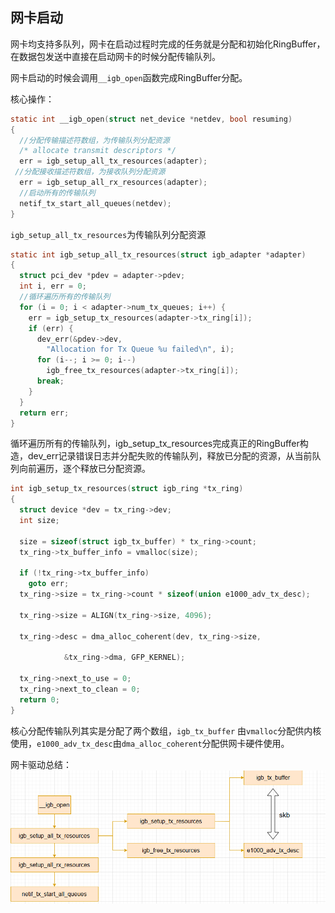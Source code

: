 ## 网卡启动

网卡均支持多队列，网卡在启动过程时完成的任务就是分配和初始化RingBuffer，在数据包发送中直接在启动网卡的时候分配传输队列。

网卡启动的时候会调用`__igb_open`函数完成RingBuffer分配。

核心操作：

```c
static int __igb_open(struct net_device *netdev, bool resuming)
{
  //分配传输描述符数组，为传输队列分配资源
  /* allocate transmit descriptors */
  err = igb_setup_all_tx_resources(adapter);
 //分配接收描述符数组，为接收队列分配资源
  err = igb_setup_all_rx_resources(adapter);
  //启动所有的传输队列
  netif_tx_start_all_queues(netdev);
}
```

`igb_setup_all_tx_resources`为传输队列分配资源

```c
static int igb_setup_all_tx_resources(struct igb_adapter *adapter)
{
  struct pci_dev *pdev = adapter->pdev;
  int i, err = 0;
  //循环遍历所有的传输队列
  for (i = 0; i < adapter->num_tx_queues; i++) {
​    err = igb_setup_tx_resources(adapter->tx_ring[i]);
​    if (err) {
​      dev_err(&pdev->dev,
​        "Allocation for Tx Queue %u failed\n", i);
​      for (i--; i >= 0; i--)
​        igb_free_tx_resources(adapter->tx_ring[i]);
​      break;
​    }
  }
  return err;
}
```

循环遍历所有的传输队列，igb_setup_tx_resources完成真正的RingBuffer构造，dev_err记录错误日志并分配失败的传输队列，释放已分配的资源，从当前队列向前遍历，逐个释放已分配资源。

```c
int igb_setup_tx_resources(struct igb_ring *tx_ring)
{
  struct device *dev = tx_ring->dev;
  int size;

  size = sizeof(struct igb_tx_buffer) * tx_ring->count;
  tx_ring->tx_buffer_info = vmalloc(size);

  if (!tx_ring->tx_buffer_info)
​    goto err;
  tx_ring->size = tx_ring->count * sizeof(union e1000_adv_tx_desc);

  tx_ring->size = ALIGN(tx_ring->size, 4096);

  tx_ring->desc = dma_alloc_coherent(dev, tx_ring->size,

​            &tx_ring->dma, GFP_KERNEL);

  tx_ring->next_to_use = 0;
  tx_ring->next_to_clean = 0;
  return 0;
}
```

核心分配传输队列其实是分配了两个数组，`igb_tx_buffer` 由`vmalloc`分配供内核使用，`e1000_adv_tx_desc`由`dma_alloc_coherent`分配供网卡硬件使用。

网卡驱动总结：
![alt text](../images/01.png)